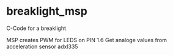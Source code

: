 # breaklight_msp
C-Code for a breaklight

MSP creates PWM for LEDS on PIN 1.6
Get analoge values from acceleration sensor adxl335


